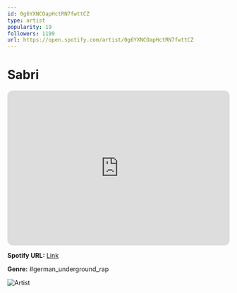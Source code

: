 ```yaml
---
id: 0g6YXNCOapHctRN7fwttCZ
type: artist
popularity: 19
followers: 1199
url: https://open.spotify.com/artist/0g6YXNCOapHctRN7fwttCZ
---
```

# Sabri

<iframe style="border-radius:12px" src="https://open.spotify.com/embed/artist/0g6YXNCOapHctRN7fwttCZ" width="100%" height="352" frameBorder="0" allowfullscreen="" allow="autoplay; clipboard-write; encrypted-media; fullscreen; picture-in-picture" loading="lazy"></iframe>

**Spotify URL:** [Link](https://open.spotify.com/artist/0g6YXNCOapHctRN7fwttCZ)

**Genre:**  #german_underground_rap

![Artist](https://i.scdn.co/image/ab6761610000e5eb5a96560c3ac307b368d0b858)
